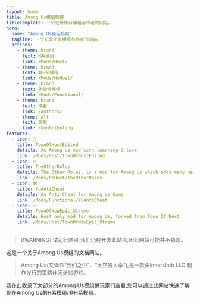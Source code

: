 ```yaml
---
layout: home
title: Among Us模组档案
titleTemplate: 一个记录所有模组与作者的网站。
hero:
  name: "Among Us模组档案"
  tagline: 一个记录所有模组与作者的网站。
  actions:
    - theme: brand
      text: H系模组
      link: /Mods/Host/
    - theme: brand
      text: 非H系模组
      link: /Mods/NoHost/
    - theme: brand
      text: 功能性模组
      link: /Mods/Functional/
    - theme: brand
      text: 作者
      link: /Authors/
    - theme: alt
      text: 贡献
      link: /Contributing
features:
  - icon: 🌿
    title: TownOfHostEdited
    details: An Among Us mod with learning & love
    link: /Mods/Host/TownOfHostEdited
  - icon: 🔥
    title: TheOtherRoles
    details: The Other Roles, is a mod for Among Us which adds many new roles, new Settings and new Custom Hats to the game.
    link: /Mods/NoHost/TheOtherRoles
  - icon: 🛠️
    title: YuAntiCheat
    details: An Anti Cheat for Among Us Game
    link: /Mods/Functional/YuAntiCheat
  - icon: ⭐️
    title: TownOfNewEpic_Xtreme
    details: Host only mod for Among Us, forked from Town Of Next
    link: /Mods/Host/TownOfNewEpic_Xtreme
---
```

> [!WARNING] 试运行站点
> 我们仍在开发此站点,因此网站可能并不稳定。

这是一个关于Among Us模组的文档网站。
> Among Us(又译作“我们之中”、“太空狼人杀”),是一款由Innersloth LLC.制作发行的策略休闲派对游戏。

我在此收录了大部分的Among Us模组供玩家们查看,您可以通过此网站快速了解现在Among Us的H系模组/非H系模组。